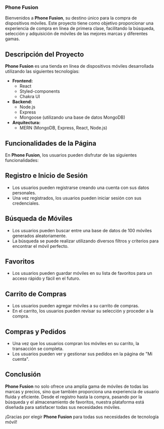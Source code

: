 ### Phone Fusion

Bienvenidos a **Phone Fusion**, su destino único para la compra de dispositivos móviles. Este proyecto tiene como objetivo proporcionar una experiencia de compra en línea de primera clase, facilitando la búsqueda, selección y adquisición de móviles de las mejores marcas y diferentes gamas.

## Descripción del Proyecto

**Phone Fusion** es una tienda en línea de dispositivos móviles desarrollada utilizando las siguientes tecnologías:

- **Frontend:**
  - React
  - Styled-components
  - Chakra UI
- **Backend:**
  - Node.js
  - Express
  - Mongoose (utilizando una base de datos MongoDB)
- **Arquitectura:**
  - MERN (MongoDB, Express, React, Node.js)

## Funcionalidades de la Página

En **Phone Fusion**, los usuarios pueden disfrutar de las siguientes funcionalidades:

## Registro e Inicio de Sesión

- Los usuarios pueden registrarse creando una cuenta con sus datos personales.
- Una vez registrados, los usuarios pueden iniciar sesión con sus credenciales.

## Búsqueda de Móviles

- Los usuarios pueden buscar entre una base de datos de 100 móviles generados aleatoriamente.
- La búsqueda se puede realizar utilizando diversos filtros y criterios para encontrar el móvil perfecto.

## Favoritos

- Los usuarios pueden guardar móviles en su lista de favoritos para un acceso rápido y fácil en el futuro.

## Carrito de Compras

- Los usuarios pueden agregar móviles a su carrito de compras.
- En el carrito, los usuarios pueden revisar su selección y proceder a la compra.

## Compras y Pedidos

- Una vez que los usuarios compran los móviles en su carrito, la transacción se completa.
- Los usuarios pueden ver y gestionar sus pedidos en la página de "Mi cuenta".

## Conclusión

**Phone Fusion** no solo ofrece una amplia gama de móviles de todas las marcas y precios, sino que también proporciona una experiencia de usuario fluida y eficiente. Desde el registro hasta la compra, pasando por la búsqueda y el almacenamiento de favoritos, nuestra plataforma está diseñada para satisfacer todas sus necesidades móviles.

¡Gracias por elegir **Phone Fusion** para todas sus necesidades de tecnología móvil!
